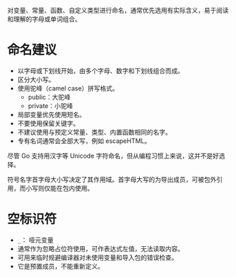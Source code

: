 对变量、常量、函数、自定义类型进行命名，通常优先选用有实际含义，易于阅读和理解的字母或单词组合。

# 命名建议
- 以字母或下划线开始，由多个字母、数字和下划线组合而成。
- 区分大小写。
- 使用驼峰（camel case）拼写格式。
	- public：大驼峰
	- private：小驼峰
- 局部变量优先使用短名。
- 不要使用保留关键字。
- 不建议使用与预定义常量、类型、内置函数相同的名字。
- 专有名词通常会全部大写，例如 escapeHTML。

尽管 Go 支持用汉字等 Unicode 字符命名，但从编程习惯上来说，这并不是好选择。

符号名字首字母大小写决定了其作用域。首字母大写的为导出成员，可被包外引用，而小写则仅能在包内使用。

# 空标识符
- `_`： 哑元变量
- 通常作为忽略占位符使用，可作表达式左值，无法读取内容。
- 可用来临时规避编译器对未使用变量和导入包的错误检查。
- 它是预置成员，不能重新定义。
